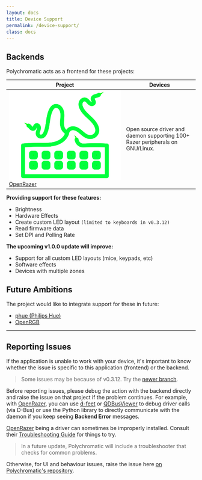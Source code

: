 ```yaml
---
layout: docs
title: Device Support
permalink: /device-support/
class: docs
---
```


## Backends

Polychromatic acts as a frontend for these projects:

| Project         | Devices    |
| --------------- | ---------- |
| ![](/images/backends/openrazer.svg) [OpenRazer] | Open source driver and daemon supporting 100+ Razer peripherals on GNU/Linux.


**Providing support for these features:**

* Brightness
* Hardware Effects
* Create custom LED layout `(limited to keyboards in v0.3.12)`
* Read firmware data
* Set DPI and Polling Rate

**The upcoming v1.0.0 update will improve:**

* Support for all custom LED layouts (mice, keypads, etc)
* Software effects
* Devices with multiple zones


## Future Ambitions

The project would like to integrate support for these in future:

* [phue (Philips Hue)](https://github.com/polychromatic/polychromatic/issues/296)
* [OpenRGB](https://gitlab.com/CalcProgrammer1/OpenRGB)

---

## Reporting Issues

If the application is unable to work with your device, it's important to know
whether the issue is specific to this application (frontend) or the backend.

> Some issues may be because of v0.3.12. Try the [newer branch](https://github.com/polychromatic/polychromatic/branches).

Before reporting issues, please debug the action with the backend directly and
raise the issue on that project if the problem continues. For example, with [OpenRazer],
you can use [d-feet] or [QDBusViewer] to debug driver calls (via D-Bus) or use the Python
library to directly communicate with the daemon if you keep seeing **Backend Error**
messages.

[OpenRazer] being a driver can sometimes be improperly installed. Consult their
[Troubleshooting Guide](https://github.com/openrazer/openrazer/wiki/Troubleshooting) for things to try.

> In a future update, Polychromatic will include a troubleshooter that checks for common problems.

Otherwise, for UI and behaviour issues, raise the issue here
[on Polychromatic's repository](https://github.com/polychromatic/polychromatic/issues).



[OpenRazer]: https://openrazer.github.io
[d-feet]: https://wiki.gnome.org/Apps/DFeet
[QDBusViewer]: https://doc.qt.io/qt-5/qdbusviewer.html
